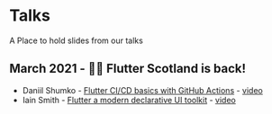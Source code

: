 # Talks
A Place to hold slides from our talks

## March 2021 - 💙🏴󠁧󠁢󠁳󠁣󠁴󠁿󠁧󠁢󠁳󠁣󠁴󠁿 Flutter Scotland is back!

- Daniil Shumko - [Flutter CI/CD basics
with GitHub Actions](Flutter_Scotland_20210311_Daniil_Shumko_Flutter_GitHub_Actions.pdf) - [video](https://youtu.be/LQoYTYFSiN8)
- Iain Smith - [Flutter
 a modern declarative UI toolkit](Flutter_Scotland_20210311_Iain_Smith_Flutter_Declarative_UI.pdf) - [video](https://youtu.be/fhc12MCRv3E)
